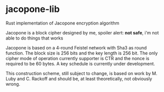 # jacopone-lib
Rust implementation of Jacopone encryption algorithm

Jacopone is a block cipher designed by me, spoiler alert: **not safe**, i'm not able to do things that works

Jacopone is based on a 4-round Feistel network with Sha3 as round function. The block size is 256 bits and the 
key length is 256 bit. The only cipher mode of operation currently supporter is CTR and the nonce is required to be 60 bytes.
A key schedule is currently under development.

This construction scheme, still subject to change, is based on work by M. Luby and C. Rackoff and should be, at least theoretically,
not obviously wrong.



